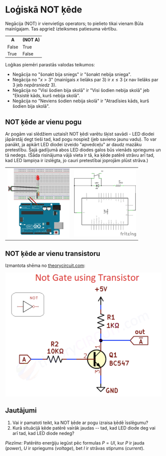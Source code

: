 # Loģiskā NOT ķēde

Negācija (NOT) ir vienvietīgs operators; to pielieto tikai vienam 
Būla mainīgajam. Tas apgriež izteiksmes patiesuma vērtību. 

<table>
<tr><th>A</th><th>(NOT A)</th></tr>
<tr><td>False</td><td>True</td></tr>
<tr><td>True</td><td>False</td></tr>
</table>

Loģikas piemēri parastās valodas teikumos: 

* Negācija no "šonakt bija sniegs" ir "šonakt nebija sniega". 
* Negācija no "$x > 3$" (mainīgais $x$ lielāks par $3$) ir $x \leq 3$ 
  ($x$ nav lielāks par $3$ jeb *nepārsniedz* $3$). 
* Negācija no "Visi šodien bija skolā" ir "Visi šodien nebija skolā" jeb 
  "Eksistē kāds, kurš nebija skolā". 
* Negācija no "Neviens šodien nebija skolā" ir "Atradīsies kāds, kurš 
  šodien bija skolā".


## NOT ķēde ar vienu pogu

Ar pogām vai slēdžiem uztaisīt NOT ķēdi varētu šķist savādi - LED diodei 
jāpārstāj degt tieši tad, kad pogu nospiež (jeb savieno jaunu vadu). 
To var panākt, ja apkārt LED diodei izveido "apvedceļu" ar daudz mazāku pretestību. 
Šajā gadījumā abos LED diodes galos būs vienāds spriegums un tā nedegs.
(Šāda risinājuma vājā vieta ir tā, ka ķēde patērē strāvu arī tad, kad 
LED lampiņa ir izslēgta, jo cauri pretestībai joprojām plūst strāva.)

<table>
  <tr>
    <td><img src="NotGateButton_bb.png" width="200px"/></td>
    <td><img src="NotGateButton_schem.png" width="200px"/></td>
  </tr>
</table>




## NOT ķēde ar vienu transistoru

Izmantota shēma no [theorycircuit.com](https://theorycircuit.com/digital-electronics/design-logic-gates-using-transistors/): 

![](NotGate_schem.png)




## Jautājumi 

1. Vai ir pamatoti teikt, ka NOT ķēde ar pogu izraisa ķēdē īsslēgumu? 
2. Kurā situācijā ķēde patērē vairāk jaudas -- tad, kad LED diode 
   deg vai arī tad, kad LED diode nedeg? 
   
*Piezīme:* Patērēto enerģiju iegūst pēc formulas 
$P = UI$, kur $P$ ir jauda (*power*), $U$ ir spriegums (*voltage*), 
bet $I$ ir strāvas stiprums (*current*). 
